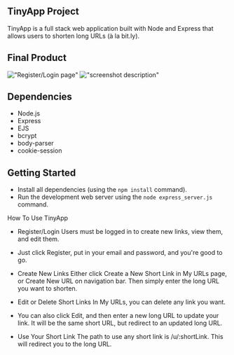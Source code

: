 ## TinyApp Project

TinyApp is a full stack web application built with Node and Express that allows users to shorten long URLs (à la bit.ly).

## Final Product

!["Register/Login page"](http://u)
!["screenshot description"](#)

## Dependencies

- Node.js
- Express
- EJS
- bcrypt
- body-parser
- cookie-session

## Getting Started

- Install all dependencies (using the `npm install` command).
- Run the development web server using the `node express_server.js` command.

How To Use TinyApp
- Register/Login
Users must be logged in to create new links, view them, and edit them.

- Just click Register, put in your email and password, and you're good to go.

- Create New Links
Either click Create a New Short Link in My URLs page, or Create New URL on navigation bar. Then simply enter the long URL you want to shorten.

- Edit or Delete Short Links
In My URLs, you can delete any link you want.

- You can also click Edit, and then enter a new long URL to update your link. It will be the same short URL, but redirect to an updated long URL.

- Use Your Short Link
The path to use any short link is /u/:shortLink. This will redirect you to the long URL.

